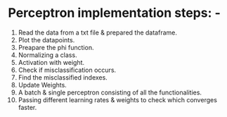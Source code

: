 # Perceptron implementation steps: - 
1. Read the data from a txt file & prepared the dataframe.
2. Plot the datapoints.
3. Preapare the phi function.
4. Normalizing a class.
5. Activation with weight.
6. Check if misclassification occurs.
7. Find the misclassified indexes.
8. Update Weights.
9. A batch & single perceptron consisting of all the functionalities.
10. Passing different learning rates & weights to check which converges faster. 
